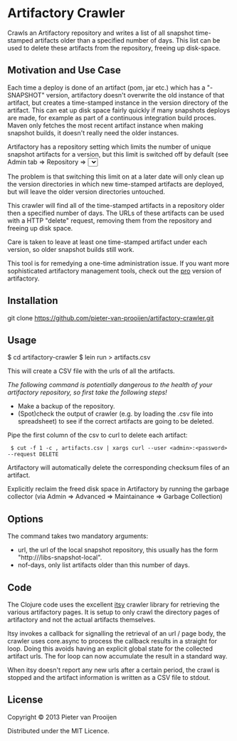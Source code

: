 # Artifactory Crawler

Crawls an Artifactory repository and writes a list of all snapshot
time-stamped artifacts older than a specified number of days. This list can
be used to delete these artifacts from the repository, freeing up disk-space.

## Motivation and Use Case

Each time a deploy is done of an artifact (pom, jar etc.) which has a
"-SNAPSHOT" version, artifactory doesn't overwrite the old instance of that
artifact, but creates a time-stamped instance in the version directory of
the artifact. This can eat up disk space fairly quickly if many snapshots
deploys are made, for example as part of a continuous integration build
proces. Maven only fetches the most recent artifact instance when making
snapshot builds, it doesn't really need the older instances.

Artifactory has a repository setting  which limits the number of unique
snapshot artifacts for a version, but this limit is switched off by
default (see Admin tab => Repository =>
<select a local snapshot repo> => Edit repo via popup => Basic Settings
tab).

The problem is that switching this limit on at a later date will only clean
up the version directories in which new time-stamped artifacts are
deployed, but will leave the older version directories untouched.

This crawler will find all of the time-stamped artifacts in a repository
older then a specified number of days. The URLs of these artifacts can be
used with a HTTP "delete" request, removing them from the repository and
freeing up disk space.

Care is taken to leave at least one time-stamped artifact under each
version, so older snapshot builds still work.

This tool is for remedying a one-time administration issue. If you
want more sophisticated artifactory management tools, check out the [pro](
http://www.jfrog.com/home/v_artifactorypro_overview) version of artifactory.

## Installation

git clone https://github.com/pieter-van-prooijen/artifactory-crawler.git

## Usage

   $ cd artifactory-crawler
   $ lein run <artifactory-repo-url> <older-than-days> > artifacts.csv

This will create a CSV file with the urls of all the artifacts.

*The following command is potentially dangerous to the health of your
artifactory repository, so first take the following steps!* 

- Make a backup of the repository.
- (Spot)check the output of crawler (e.g. by loading the .csv
file into spreadsheet) to see if the correct artifacts are going to be deleted.

Pipe the first column of the csv to curl to delete each artifact:

     $ cut -f 1 -c , artifacts.csv | xargs curl --user <admin>:<password> --request DELETE

Artifactory will automatically delete the corresponding checksum files of an artifact.

Explicitly reclaim the freed disk space in Artifactory by running the
garbage collector (via Admin => Advanced => Maintainance => Garbage Collection)

## Options

The command takes two mandatory arguments:

- url, the url of the local snapshot repository, this usually has the form
  "http://<artifactory-host>/libs-snapshot-local".
- nof-days, only list artifacts older than this number of days. 

## Code

The Clojure code uses the excellent [itsy](https://github.com/dakrone/itsy)
crawler library for retrieving the various artifactory pages. It is setup
to only crawl the directory pages of artifactory and not the actual
artifacts themselves.

Itsy invokes a callback for signalling the retrieval of an url / page body,
the crawler uses core.async to process the callback results in a straight
for loop. Doing this avoids having an explicit global state for the
collected artifact urls. The for loop can now accumulate the result in a
standard way.

When itsy doesn't report any new urls after a certain period, the crawl is
stopped and the artifact information is written as a CSV file to stdout.

## License

Copyright © 2013 Pieter van Prooijen

Distributed under the MIT Licence.
